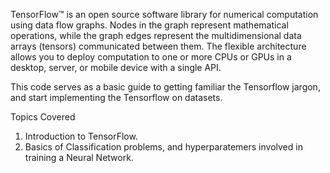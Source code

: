 TensorFlow™ is an open source software library for numerical computation using data flow graphs. Nodes in the graph represent mathematical operations, while the graph edges represent the multidimensional data arrays (tensors) communicated between them. The flexible architecture allows you to deploy computation to one or more CPUs or GPUs in a desktop, server, or mobile device with a single API.

This code serves as a basic guide to getting familiar the Tensorflow jargon, and start implementing the Tensorflow on datasets.

Topics Covered

1. Introduction to TensorFlow.
2. Basics of Classification problems, and hyperparatemers involved in training a Neural Network.




